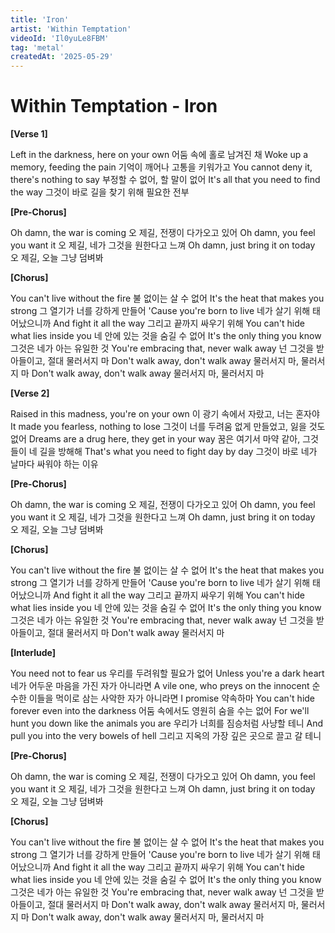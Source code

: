 ```yaml
---
title: 'Iron'
artist: 'Within Temptation'
videoId: 'Il0yuLe8FBM'
tag: 'metal'
createdAt: '2025-05-29'
---
```


# Within Temptation - Iron

**[Verse 1]**

Left in the darkness, here on your own
어둠 속에 홀로 남겨진 채
Woke up a memory, feeding the pain
기억이 깨어나 고통을 키워가고
You cannot deny it, there's nothing to say
부정할 수 없어, 할 말이 없어
It's all that you need to find the way
그것이 바로 길을 찾기 위해 필요한 전부

**[Pre-Chorus]**

Oh damn, the war is coming
오 제길, 전쟁이 다가오고 있어
Oh damn, you feel you want it
오 제길, 네가 그것을 원한다고 느껴
Oh damn, just bring it on today
오 제길, 오늘 그냥 덤벼봐

**[Chorus]**

You can't live without the fire
불 없이는 살 수 없어
It's the heat that makes you strong
그 열기가 너를 강하게 만들어
'Cause you're born to live
네가 살기 위해 태어났으니까
And fight it all the way
그리고 끝까지 싸우기 위해
You can't hide what lies inside you
네 안에 있는 것을 숨길 수 없어
It's the only thing you know
그것은 네가 아는 유일한 것
You're embracing that, never walk away
넌 그것을 받아들이고, 절대 물러서지 마
Don't walk away, don't walk away
물러서지 마, 물러서지 마
Don't walk away, don't walk away
물러서지 마, 물러서지 마

**[Verse 2]**

Raised in this madness, you're on your own
이 광기 속에서 자랐고, 너는 혼자야
It made you fearless, nothing to lose
그것이 너를 두려움 없게 만들었고, 잃을 것도 없어
Dreams are a drug here, they get in your way
꿈은 여기서 마약 같아, 그것들이 네 길을 방해해
That's what you need to fight day by day
그것이 바로 네가 날마다 싸워야 하는 이유

**[Pre-Chorus]**

Oh damn, the war is coming
오 제길, 전쟁이 다가오고 있어
Oh damn, you feel you want it
오 제길, 네가 그것을 원한다고 느껴
Oh damn, just bring it on today
오 제길, 오늘 그냥 덤벼봐

**[Chorus]**

You can't live without the fire
불 없이는 살 수 없어
It's the heat that makes you strong
그 열기가 너를 강하게 만들어
'Cause you're born to live
네가 살기 위해 태어났으니까
And fight it all the way
그리고 끝까지 싸우기 위해
You can't hide what lies inside you
네 안에 있는 것을 숨길 수 없어
It's the only thing you know
그것은 네가 아는 유일한 것
You're embracing that, never walk away
넌 그것을 받아들이고, 절대 물러서지 마
Don't walk away
물러서지 마

**[Interlude]**

You need not to fear us
우리를 두려워할 필요가 없어
Unless you're a dark heart
네가 어두운 마음을 가진 자가 아니라면
A vile one, who preys on the innocent
순수한 이들을 먹이로 삼는 사악한 자가 아니라면
I promise
약속하마
You can't hide forever even into the darkness
어둠 속에서도 영원히 숨을 수는 없어
For we'll hunt you down like the animals you are
우리가 너희를 짐승처럼 사냥할 테니
And pull you into the very bowels of hell
그리고 지옥의 가장 깊은 곳으로 끌고 갈 테니

**[Pre-Chorus]**

Oh damn, the war is coming
오 제길, 전쟁이 다가오고 있어
Oh damn, you feel you want it
오 제길, 네가 그것을 원한다고 느껴
Oh damn, just bring it on today
오 제길, 오늘 그냥 덤벼봐

**[Chorus]**

You can't live without the fire
불 없이는 살 수 없어
It's the heat that makes you strong
그 열기가 너를 강하게 만들어
'Cause you're born to live
네가 살기 위해 태어났으니까
And fight it all the way
그리고 끝까지 싸우기 위해
You can't hide what lies inside you
네 안에 있는 것을 숨길 수 없어
It's the only thing you know
그것은 네가 아는 유일한 것
You're embracing that, never walk away
넌 그것을 받아들이고, 절대 물러서지 마
Don't walk away, don't walk away
물러서지 마, 물러서지 마
Don't walk away, don't walk away
물러서지 마, 물러서지 마
